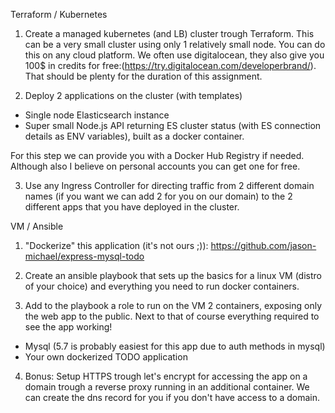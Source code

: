 Terraform / Kubernetes
1. Create a managed kubernetes (and LB) cluster trough Terraform.
This can be a very small cluster using only 1 relatively small node. You can do this on any cloud platform. We often use digitalocean, they also give you 100$ in credits for free:(https://try.digitalocean.com/developerbrand/). That should be plenty for the duration of this assignment.

2. Deploy 2 applications on the cluster (with templates)
- Single node Elasticsearch instance
- Super small Node.js API returning ES cluster status (with ES connection details as ENV variables), built as a docker container.

For this step we can provide you with a Docker Hub Registry if needed. Although also I believe on personal accounts you can get one for free.

3. Use any Ingress Controller for directing traffic from 2 different domain names (if you want we can add 2 for you on our domain) to the 2 different apps that you have deployed in the cluster.

VM / Ansible 
1. "Dockerize" this application (it's not ours ;)): https://github.com/jason-michael/express-mysql-todo

2. Create an ansible playbook that sets up the basics for a linux VM (distro of your choice) and everything you need to run docker containers.

3. Add to the playbook a role to run on the VM 2 containers, exposing only the web app to the public. Next to that of course everything required to see the app working!
- Mysql (5.7 is probably easiest for this app due to auth methods in mysql) 
- Your own dockerized TODO application

4. Bonus: Setup HTTPS trough let's encrypt for accessing the app on a domain trough a reverse proxy running in an additional container. We can create the dns record for you if you don't have access to a domain.